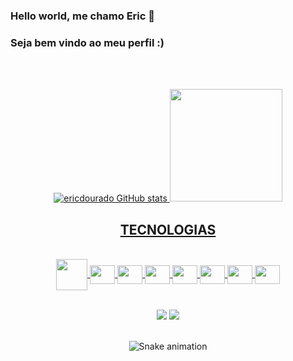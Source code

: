 ### Hello world, me chamo Eric 👋 
### Seja bem vindo ao meu perfil :)
<link rel="stylesheet" href="https://cdn.jsdelivr.net/gh/devicons/devicon@v2.15.1/devicon.min.css">

<div align="center">

<br>
<br>
<div align="center">  <a href="https://github.com/ericdourado">


![ericdourado GitHub stats](https://github-readme-stats.vercel.app/api?username=ericdourado&show_icons=true&theme=synthwave)
<img height="180em" src="https://github-readme-stats.vercel.app/api/top-langs/?username=ericdourado&layout=compact&langs_count=7&theme=dracula"/>
</div>

<h2>TECNOLOGIAS</h2>

<div style="display: inline_block"><br>
<img align="center" height="50" width="50" src="https://cdn.jsdelivr.net/gh/devicons/devicon/icons/php/php-original.svg">
<img align="center" height="30" width="40" src="https://cdn.jsdelivr.net/gh/devicons/devicon/icons/laravel/laravel-plain-wordmark.svg">
<img align="center" height="30" width="40" src="https://cdn.jsdelivr.net/gh/devicons/devicon/icons/java/java-original.svg">
<img align="center" height="30" width="40" src="https://cdn.jsdelivr.net/gh/devicons/devicon/icons/python/python-original.svg">
<img align="center" height="30" width="40" src="https://cdn.jsdelivr.net/gh/devicons/devicon/icons/javascript/javascript-original.svg">
<img align="center" height="30" width="40" src="https://cdn.jsdelivr.net/gh/devicons/devicon/icons/html5/html5-original.svg">
<img align="center" height="30" width="40" src="https://cdn.jsdelivr.net/gh/devicons/devicon/icons/css3/css3-original.svg">
<img align="center" height="30" width="40" src="https://cdn.jsdelivr.net/gh/devicons/devicon/icons/mysql/mysql-original.svg">
</div>
  
<br>
  
 
<div> 
  
  <a href="https://www.instagram.com/ericdourado_/" target="_blank"><img src="https://img.shields.io/badge/-Instagram-%23E4405F?style=for-the-badge&logo=instagram&logoColor=white" target="_blank"></a>
  <a href="https://www.linkedin.com/in/eric-dourado-de-santana-dos-santos-ab3826211/" target="_blank"><img src="https://img.shields.io/badge/-LinkedIn-%230077B5?style=for-the-badge&logo=linkedin&logoColor=white" target="_blank"></a> 
 <br><br>

  ![Snake animation](https://github.com/ericdourado/ericdourado/blob/output/github-contribution-grid-snake.svg)
 
</div>

